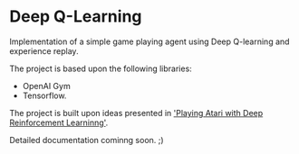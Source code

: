 # Deep Q-Learning

Implementation of a simple game playing agent using Deep Q-learning and experience replay.

The project is based upon the following libraries:
 * OpenAI Gym
 * Tensorflow. 

The project is built upon ideas presented in ['Playing Atari with Deep Reinforcement Learninng'](https://arxiv.org/pdf/1312.5602.pdf).

Detailed documentation cominng soon. ;)
